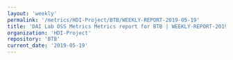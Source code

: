 ```yaml
---
layout: 'weekly'
permalink: '/metrics/HDI-Project/BTB/WEEKLY-REPORT-2019-05-19'
title: 'DAI Lab OSS Metrics Metrics report for BTB | WEEKLY-REPORT-2019-05-19'
organization: 'HDI-Project'
repository: 'BTB'
current_date: '2019-05-19'
---
```

